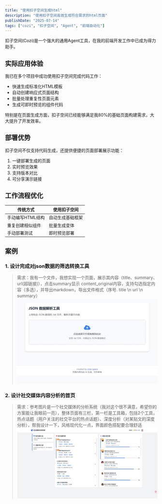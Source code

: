 ```yaml
---
title: "使用扣子空间生成html"
description: "使用扣子空间高效生成符合需求的html页面"
publishDate: "2025-07-14"
tags: ["cozi", "扣子空间", "Agent", "前端自动化"]
---
```


扣子空间(Cozi)是一个强大的通用Agent工具，在我的前端开发工作中已成为得力助手。

## 实际应用体验

我已在多个项目中成功使用扣子空间完成代码工作：
- 快速生成标准化HTML模板
- 自动创建响应式页面结构
- 批量处理重复性页面元素
- 生成可即时预览的组件代码

特别是在页面生成方面，扣子空间已经能够满足我80%的基础页面构建需求，大大提升了开发效率。

## 部署优势

扣子空间不仅支持代码生成，还提供便捷的页面部署展示功能：
1. 一键部署生成的页面
2. 实时预览效果
3. 支持版本对比
4. 可分享演示链接

## 工作流程优化

传统方式 | 使用扣子空间
--- | ---
手动编写HTML结构 | 自动生成基础框架
重复创建相似组件 | 批量生成变体
手动部署测试 | 即时预览部署

## 案例
### 1. 设计完成对json数据的筛选转换工具
> 需求：我有一个文件，我想实现一个页面，展示其内容（title、summary、url(超链接)），点击summary显示 content_original内容，支持勾选指定内容（多选），并导出markdown，导出文件格式（序号. title \n url \n summary）
![JSON数据转化工具](./tools-hot-topic.png)
### 2. 设计社交媒体内容分析的首页
> 需求：参考图片是一个社交媒体的分析系统（我对这个很不满意，希望你的方案能让我眼前一亮），整体页面有三栏，第一栏是工具箱，包括2个工具，热点话题（用户关注的社交平台的热点话题）、深度分析（对某贴文的深度分析），帮我设计一下，风格现代化一点，界面颜色搭配要合理舒适
![社交平台分析系统首页](./deep-analysis.png)
